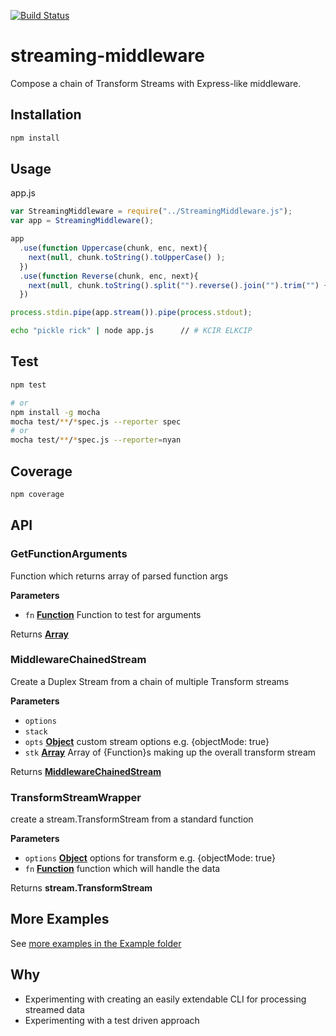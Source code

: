 [![Build Status](https://travis-ci.org/yoosername/streaming-middleware.svg?branch=master)](https://travis-ci.org/yoosername/streaming-middleware)

# streaming-middleware

Compose a chain of Transform Streams with Express-like middleware.

## Installation

```bash
npm install
```

## Usage

app.js

```javascript
var StreamingMiddleware = require("../StreamingMiddleware.js");
var app = StreamingMiddleware();

app
  .use(function Uppercase(chunk, enc, next){
    next(null, chunk.toString().toUpperCase() );
  })
  .use(function Reverse(chunk, enc, next){
    next(null, chunk.toString().split("").reverse().join("").trim("") + "\n" );
  })

process.stdin.pipe(app.stream()).pipe(process.stdout);
```

```bash
echo "pickle rick" | node app.js      // # KCIR ELKCIP
```

## Test

```bash
npm test

# or
npm install -g mocha
mocha test/**/*spec.js --reporter spec
# or
mocha test/**/*spec.js --reporter=nyan
```

## Coverage

```bash
npm coverage
```

## API

<!-- Generated by documentation.js. Update this documentation by updating the source code. -->

### GetFunctionArguments

Function which returns array of parsed function args

**Parameters**

-   `fn` **[Function](https://developer.mozilla.org/en-US/docs/Web/JavaScript/Reference/Statements/function)** Function to test for arguments

Returns **[Array](https://developer.mozilla.org/en-US/docs/Web/JavaScript/Reference/Global_Objects/Array)**

### MiddlewareChainedStream

Create a Duplex Stream from a chain of multiple Transform streams

**Parameters**

-   `options`  
-   `stack`  
-   `opts` **[Object](https://developer.mozilla.org/en-US/docs/Web/JavaScript/Reference/Global_Objects/Object)** custom stream options e.g. {objectMode: true}
-   `stk` **[Array](https://developer.mozilla.org/en-US/docs/Web/JavaScript/Reference/Global_Objects/Array)** Array of {Function}s making up the overall transform stream

Returns **[MiddlewareChainedStream](#middlewarechainedstream)**

### TransformStreamWrapper

create a stream.TransformStream from a standard function

**Parameters**

-   `options` **[Object](https://developer.mozilla.org/en-US/docs/Web/JavaScript/Reference/Global_Objects/Object)** options for transform e.g. {objectMode: true}
-   `fn` **[Function](https://developer.mozilla.org/en-US/docs/Web/JavaScript/Reference/Statements/function)** function which will handle the data

Returns **stream.TransformStream**

## More Examples

See [more examples in the Example folder](https://github.com/yoosername/streaming-middleware/blob/master/examples/EXAMPLES.md)

## Why

-   Experimenting with creating an easily extendable CLI for processing streamed data
-   Experimenting with a test driven approach
